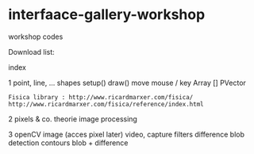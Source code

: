 # interfaace-gallery-workshop
workshop codes

Download list:


index

1   point, line, ... shapes
    setup()
    draw()
    move
    mouse / key
    Array []
    PVector
    
    Fisica library : http://www.ricardmarxer.com/fisica/
    http://www.ricardmarxer.com/fisica/reference/index.html
    
2   pixels & co.
    theorie
    image processing
    
3   openCV
    image (acces pixel later)
    video, capture
    filters
    difference
    blob detection
    contours
    blob + difference
    
    
    

